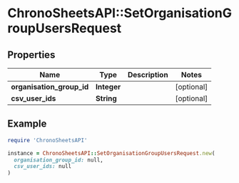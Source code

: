 # ChronoSheetsAPI::SetOrganisationGroupUsersRequest

## Properties

| Name | Type | Description | Notes |
| ---- | ---- | ----------- | ----- |
| **organisation_group_id** | **Integer** |  | [optional] |
| **csv_user_ids** | **String** |  | [optional] |

## Example

```ruby
require 'ChronoSheetsAPI'

instance = ChronoSheetsAPI::SetOrganisationGroupUsersRequest.new(
  organisation_group_id: null,
  csv_user_ids: null
)
```

